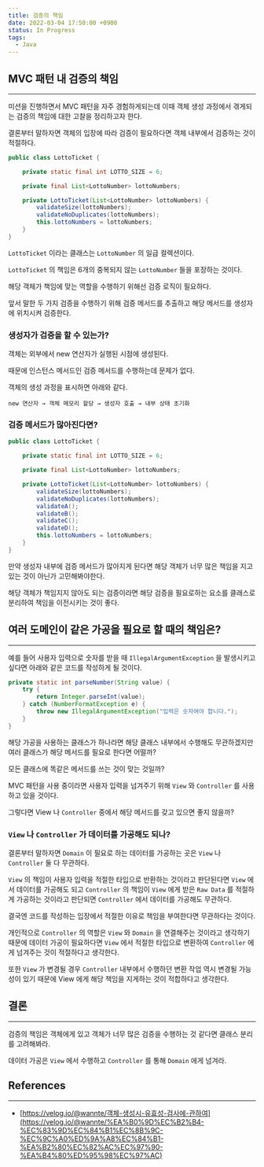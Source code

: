 ```yaml
---
title: 검증의 책임
date: 2022-03-04 17:50:00 +0900
status: In Progress
tags:
  - Java
---
```


## MVC 패턴 내 검증의 책임

---

미션을 진행하면서 MVC 패턴을 자주 경험하게되는데 이때 객체 생성 과정에서 겪게되는 검증의 책임에 대한 고찰을 정리하고자 한다.

결론부터 말하자면 객체의 입장에 따라 검증이 필요하다면 객체 내부에서 검증하는 것이 적절하다.

```java
public class LottoTicket {

    private static final int LOTTO_SIZE = 6;

    private final List<LottoNumber> lottoNumbers;

    private LottoTicket(List<LottoNumber> lottoNumbers) {
        validateSize(lottoNumbers);
        validateNoDuplicates(lottoNumbers);
        this.lottoNumbers = lottoNumbers;
    }
}
```

`LottoTicket` 이라는 클래스는 `LottoNumber` 의 일급 컬렉션이다.

`LottoTicket` 의 책임은 6개의 중복되지 않는 `LottoNumber` 들을 포장하는 것이다.

해당 객체가 책임에 맞는 역할을 수행하기 위해선 검증 로직이 필요하다.

앞서 말한 두 가지 검증을 수행하기 위해 검증 메서드를 추출하고 해당 메서드를 생성자에 위치시켜 검증한다.

### 생성자가 검증을 할 수 있는가?

객체는 외부에서 new 연산자가 실행된 시점에 생성된다.

때문에 인스턴스 메서드인 검증 메서드를 수행하는데 문제가 없다.

객체의 생성 과정을 표시하면 아래와 같다.

`new 연산자 → 객체 메모리 할당 → 생성자 호출 → 내부 상태 초기화`

### 검증 메서드가 많아진다면?

```java
public class LottoTicket {

    private static final int LOTTO_SIZE = 6;

    private final List<LottoNumber> lottoNumbers;

    private LottoTicket(List<LottoNumber> lottoNumbers) {
        validateSize(lottoNumbers);
        validateNoDuplicates(lottoNumbers);
        validateA();
        validateB();
        validateC();
        validateD();
        this.lottoNumbers = lottoNumbers;
    }
}
```

만약 생성자 내부에 검증 메서드가 많아지게 된다면 해당 객체가 너무 많은 책임을 지고 있는 것이 아닌가 고민해봐야한다.

해당 객체가 책임지지 않아도 되는 검증이라면 해당 검증을 필요로하는 요소를 클래스로 분리하여 책임을 이전시키는 것이 좋다.

## 여러 도메인이 같은 가공을 필요로 할 때의 책임은?

---

예를 들어 사용자 입력으로 숫자를 받을 때 `IllegalArgumentException` 을 발생시키고 싶다면 아래와 같은 코드를 작성하게 될 것이다.

```java
private static int parseNumber(String value) {
    try {
        return Integer.parseInt(value);
    } catch (NumberFormatException e) {
        throw new IllegalArgumentException("입력은 숫자여야 합니다.");
    }
}
```

해당 가공을 사용하는 클래스가 하나라면 해당 클래스 내부에서 수행해도 무관하겠지만 여러 클래스가 해당 메서드를 필요로 한다면 어떨까?

모든 클래스에 똑같은 메서드를 쓰는 것이 맞는 것일까?

MVC 패턴을 사용 중이라면 사용자 입력을 넘겨주기 위해 `View` 와 `Controller` 를 사용하고 있을 것이다.

그렇다면 View 나 `Controller` 중에서 해당 메서드를 갖고 있으면 좋지 않을까?

### `View` 나 `Controller` 가 데이터를 가공해도 되나?

결론부터 말하자면 `Domain` 이 필요로 하는 데이터를 가공하는 곳은 `View` 나 `Controller` 둘 다 무관하다.

`View` 의 책임이 사용자 입력을 적절한 타입으로 반환하는 것이라고 판단된다면 `View` 에서 데이터를 가공해도 되고 `Controller` 의 책임이 `View` 에게 받은 `Raw Data` 를 적절하게 가공하는 것이라고 판단되면 `Controller` 에서 데이터를 가공해도 무관하다.

결국엔 코드를 작성하는 입장에서 적절한 이유로 책임을 부여한다면 무관하다는 것이다.

개인적으로 `Controller` 의 역할은 `View` 와 `Domain` 을 연결해주는 것이라고 생각하기 때문에 데이터 가공이 필요하다면 `View` 에서 적절한 타입으로 변환하여 `Controller` 에게 넘겨주는 것이 적절하다고 생각한다.

또한 `View` 가 변경될 경우 `Controller` 내부에서 수행하던 변환 작업 역시 변경될 가능성이 있기 때문에 View 에게 해당 책임을 지게하는 것이 적합하다고 생각한다.

## 결론

---

검증의 책임은 객체에게 있고 객체가 너무 많은 검증을 수행하는 것 같다면 클래스 분리를 고려해봐라.

데이터 가공은 `View` 에서 수행하고 `Controller` 를 통해 `Domain` 에게 넘겨라.

## References

---

- [https://velog.io/@wannte/객체-생성시-유효성-검사에-관하여](https://velog.io/@wannte/%EA%B0%9D%EC%B2%B4-%EC%83%9D%EC%84%B1%EC%8B%9C-%EC%9C%A0%ED%9A%A8%EC%84%B1-%EA%B2%80%EC%82%AC%EC%97%90-%EA%B4%80%ED%95%98%EC%97%AC)
